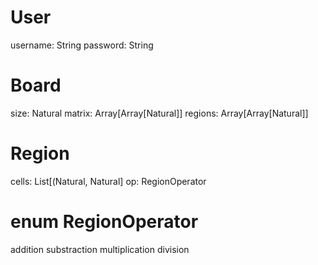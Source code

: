 User
====
username: String
password: String

Board
=====
size: Natural
matrix: Array[Array[Natural]]
regions: Array[Array[Natural]]

Region
=====
cells: List[(Natural, Natural]
op: RegionOperator

enum RegionOperator
===================
addition
substraction
multiplication
division
